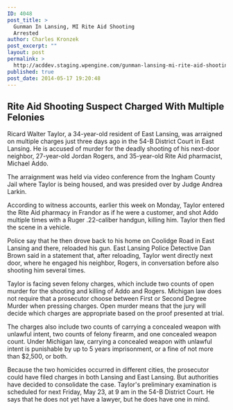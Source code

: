 ```yaml
---
ID: 4048
post_title: >
  Gunman In Lansing, MI Rite Aid Shooting
  Arrested
author: Charles Kronzek
post_excerpt: ""
layout: post
permalink: >
  http://acddev.staging.wpengine.com/gunman-lansing-mi-rite-aid-shooting-arrested.html
published: true
post_date: 2014-05-17 19:20:48
---
```

<h2>Rite Aid Shooting Suspect Charged With Multiple Felonies</h2>
Ricard Walter Taylor, a 34-year-old resident of East Lansing, was arraigned on multiple charges just three days ago in the 54-B District Court in East Lansing. He is accused of murder for the deadly shooting of his next-door neighbor, 27-year-old Jordan Rogers, and 35-year-old Rite Aid pharmacist, Michael Addo.

The arraignment was held via video conference from the Ingham County Jail where Taylor is being housed, and was presided over by Judge Andrea Larkin.

According to witness accounts, earlier this week on Monday, Taylor entered the Rite Aid pharmacy in Frandor as if he were a customer, and shot Addo multiple times with a Ruger .22-caliber handgun, killing him. Taylor then fled the scene in a vehicle.

Police say that he then drove back to his home on Coolidge Road in East Lansing and there, reloaded his gun. East Lansing Police Detective Dan Brown said in a statement that, after reloading, Taylor went directly next door, where he engaged his neighbor, Rogers, in conversation before also shooting him several times.

Taylor is facing seven felony charges, which include two counts of open murder for the shooting and killing of Addo and Rogers. Michigan law does not require that a prosecutor choose between First or Second Degree Murder when pressing charges. Open murder means that the jury will decide which charges are appropriate based on the proof presented at trial.

The charges also include two counts of carrying a concealed weapon with unlawful intent, two counts of felony firearm, and one concealed weapon count. Under Michigan law, carrying a concealed weapon with unlawful intent is punishable by up to 5 years imprisonment, or a fine of not more than $2,500, or both.

Because the two homicides occurred in different cities, the prosecutor could have filed charges in both Lansing and East Lansing. But authorities have decided to consolidate the case. Taylor's preliminary examination is scheduled for next Friday, May 23, at 9 am in the 54-B District Court. He says that he does not yet have a lawyer, but he does have one in mind.
